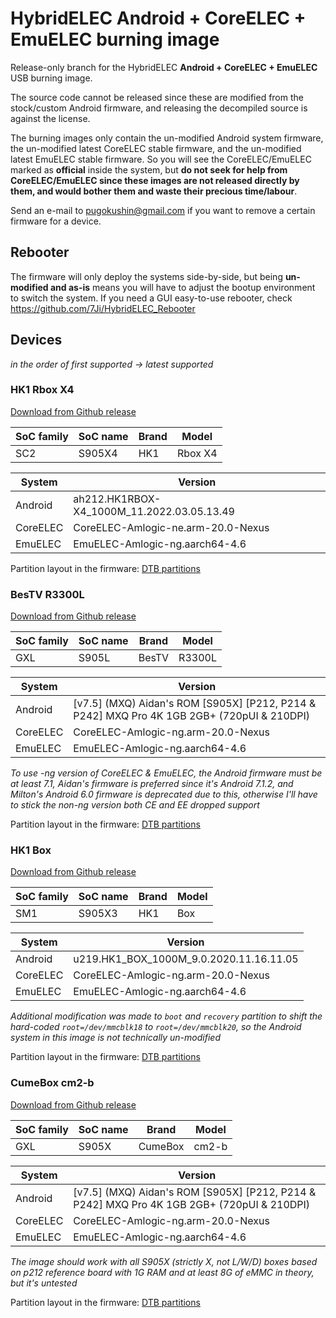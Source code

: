 # HybridELEC Android + CoreELEC + EmuELEC burning image

Release-only branch for the HybridELEC **Android + CoreELEC + EmuELEC** USB burning image.   

The source code cannot be released since these are modified from the stock/custom Android firmware, and releasing the decompiled source is against the license.

The burning images only contain the un-modified Android system firmware, the un-modified latest CoreELEC stable firmware, and the un-modified latest EmuELEC stable firmware. So you will see the CoreELEC/EmuELEC marked as **official** inside the system, but **do not seek for help from CoreELEC/EmuELEC since these images are not released directly by them, and would bother them and waste their precious time/labour**.

Send an e-mail to pugokushin@gmail.com if you want to remove a certain firmware for a device.

## Rebooter
The firmware will only deploy the systems side-by-side, but being **un-modified and as-is** means you will have to adjust the bootup environment to switch the system. If you need a GUI easy-to-use rebooter, check https://github.com/7Ji/HybridELEC_Rebooter

## Devices

*in the order of first supported -> latest supported*

### HK1 Rbox X4

[Download from Github release](../../releases/tag/hk1-rbox-x4)

|SoC family|SoC name|Brand|Model|
|-|-|-|-|
|SC2|S905X4|HK1|Rbox X4|

|System|Version|
|-|-|
|Android|ah212.HK1RBOX-X4_1000M_11.2022.03.05.13.49|
|CoreELEC|CoreELEC-Amlogic-ne.arm-20.0-Nexus|
|EmuELEC|EmuELEC-Amlogic-ng.aarch64-4.6|

Partition layout in the firmware: [DTB partitions](https://7ji.github.io/ampart-web-reporter/?dsnapshot=ce_system::213909504:2%20ee_system::1111490560:2%20frp::2097152:1%20factory::8388608:17%20vendor_boot_a::25165824:1%20tee::33554432:1%20logo::8388608:1%20misc::2097152:1%20dtbo_a::2097152:1%20cri_data::8388608:2%20param::16777216:2%20odm_ext_a::16777216:1%20oem_a::33554432:1%20boot_a::67108864:1%20rsv::16777216:1%20metadata::16777216:1%20vbmeta_a::2097152:1%20vbmeta_system_a::2097152:1%20super::2415919104:1%20ce_storage::4294967296:4%20ee_storage::4294967296:4%20userdata::-1:4)

### BesTV R3300L

[Download from Github release](../../releases/tag/bestv-r3300l)

|SoC family|SoC name|Brand|Model|
|-|-|-|-|
|GXL|S905L|BesTV|R3300L|

|System|Version|
|-|-|
|Android|[v7.5] (MXQ) Aidan's ROM [S905X] [P212, P214 & P242] MXQ Pro 4K 1GB 2GB+ (720pUI & 210DPI)|
|CoreELEC|CoreELEC-Amlogic-ng.arm-20.0-Nexus|
|EmuELEC|EmuELEC-Amlogic-ng.aarch64-4.6|

*To use -ng version of CoreELEC & EmuELEC, the Android firmware must be at least 7.1, Aidan's firmware is preferred since it's Android 7.1.2, and Milton's Android 6.0 firmware is deprecated due to this, otherwise I'll have to stick the non-ng version both CE and EE dropped support*

Partition layout in the firmware: [DTB partitions](https://7ji.github.io/ampart-web-reporter/?dsnapshot=ce_system::239075328:2%20ee_system::1111490560:2%20logo::33554432:1%20recovery::33554432:1%20rsv::8388608:1%20tee::8388608:1%20crypt::33554432:1%20misc::33554432:1%20boot::33554432:1%20system::2147483648:1%20cache::536870912:2%20ce_storage::536870912:4%20ee_storage::1073741824:4%20data::-1:4)


### HK1 Box

[Download from Github release](../../releases/tag/hk1-box)

|SoC family|SoC name|Brand|Model|
|-|-|-|-|
|SM1|S905X3|HK1|Box|

|System|Version|
|-|-|
|Android|u219.HK1_BOX_1000M_9.0.2020.11.16.11.05|
|CoreELEC|CoreELEC-Amlogic-ng.arm-20.0-Nexus|
|EmuELEC|EmuELEC-Amlogic-ng.aarch64-4.6|

*Additional modification was made to `boot` and `recovery` partition to shift the hard-coded `root=/dev/mmcblk18` to `root=/dev/mmcblk20`, so the Android system in this image is not technically un-modified*

Partition layout in the firmware: [DTB partitions](https://7ji.github.io/ampart-web-reporter/?dsnapshot=ce_system::239075328:2%20ee_system::1111490560:2%20logo::8388608:1%20recovery::25165824:1%20misc::8388608:1%20dtbo::8388608:1%20cri_data::8388608:2%20param::16777216:2%20boot::16777216:1%20rsv::16777216:1%20metadata::16777216:1%20vbmeta::2097152:1%20tee::33554432:1%20vendor::335544320:1%20odm::134217728:1%20system::1946157056:1%20product::134217728:1%20cache::1174405120:2%20ce_storage::4294967296:4%20ee_storage::4294967296:4%20data::-1:4)

### CumeBox cm2-b

[Download from Github release](../../releases/tag/cm2-b)

|SoC family|SoC name|Brand|Model|
|-|-|-|-|
|GXL|S905X|CumeBox|cm2-b|

|System|Version|
|-|-|
|Android|[v7.5] (MXQ) Aidan's ROM [S905X] [P212, P214 & P242] MXQ Pro 4K 1GB 2GB+ (720pUI & 210DPI)|
|CoreELEC|CoreELEC-Amlogic-ng.arm-20.0-Nexus|
|EmuELEC|EmuELEC-Amlogic-ng.aarch64-4.6|

*The image should work with all S905X (strictly X, not L/W/D) boxes based on p212 reference board with 1G RAM and at least 8G of eMMC in theory, but it's untested*

Partition layout in the firmware: [DTB partitions](https://7ji.github.io/ampart-web-reporter/?dsnapshot=ce_system::239075328:2%20ee_system::1111490560:2%20logo::33554432:1%20recovery::33554432:1%20rsv::8388608:1%20tee::8388608:1%20crypt::33554432:1%20misc::33554432:1%20boot::33554432:1%20system::2147483648:1%20cache::536870912:2%20ce_storage::536870912:4%20ee_storage::1073741824:4%20data::-1:4)
